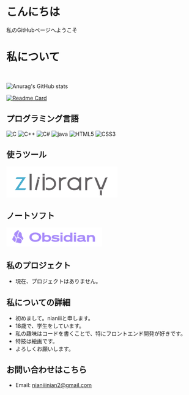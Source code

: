 # こんにちは

私のGitHubページへようこそ

# 私について
<br>

![Anurag's GitHub stats](https://github-readme-stats.vercel.app/api?username=nianiiier&theme=buefy&show_icons=true)
<br>

[![Readme Card](https://github-readme-stats.vercel.app/api/pin/?username=nianiiier&theme=buefy&repo=nianiiier&show_icons=true)](https://github.com/nianiiier/nianiiier)

## プログラミング言語

![C](https://camo.githubusercontent.com/b064c560c0351d893d2c581d581a37ada90ebf26e8f1a482db007fda98a6977e/68747470733a2f2f696d672e736869656c64732e696f2f62616467652f432d3030353939432e7376673f7374796c653d666c61742d737175617265267374796c653d666c61742d737175617265266c6f676f3d63266c6f676f436f6c6f723d7768697465)
![C++](https://camo.githubusercontent.com/98dd7524e67a1d7e55a2985149f2531a3468e8b99904142abf839e11a0fc75a6/68747470733a2f2f696d672e736869656c64732e696f2f62616467652f2d432532622532622d3030353939633f7374796c653d666c61742d737175617265266c6f676f3d43253262253262266c6f676f436f6c6f723d666666)
![C#](https://camo.githubusercontent.com/25a61db00c76cddc157706a8fc31c201e4e0cdfc8c20efd74028d37765af1250/68747470733a2f2f696d672e736869656c64732e696f2f62616467652f432532332d3233393132302e7376673f7374796c653d666c61742d737175617265266c6f676f3d632d7368617270266c6f676f436f6c6f723d7768697465)
![java](https://camo.githubusercontent.com/21f5d8d7b77f06c13d9a6c17ca09dcbea5b9f16fcd6e59cb6e4644f927f43863/68747470733a2f2f696d672e736869656c64732e696f2f62616467652f2d4a6176612d6638303030303f7374796c653d666c61742d737175617265266c6f676f3d6f7261636c65266c6f676f436f6c6f723d666666)
![HTML5](https://camo.githubusercontent.com/26d795b3c8a831001e014f0e6019c0fc17726b809e21b91896435192d0da0dd0/68747470733a2f2f696d672e736869656c64732e696f2f62616467652f2d48544d4c352d6533346632363f7374796c653d666c61742d737175617265266c6f676f3d48544d4c35266c6f676f436f6c6f723d666666)
![CSS3](https://camo.githubusercontent.com/9ba8d82b45d869b158cf1ba37d28604cb2ef588899a488f065327de7984b50ad/68747470733a2f2f696d672e736869656c64732e696f2f62616467652f2d435353332d3135373262363f7374796c653d666c61742d737175617265266c6f676f3d43535333266c6162656c436f6c6f723d313537326236)

## 使うツール

<img src="Zlibrary.png" width="290" height="80">


## ノートソフト

<img src="obsidian.png" width="250" height="50">


## 私のプロジェクト

- 現在、プロジェクトはありません。

## 私についての詳細

- 初めまして。nianiiiと申します。
- 18歳で、学生をしています。
- 私の趣味はコードを書くことで、特にフロントエンド開発が好きです。
- 特技は絵画です。
- よろしくお願いします。

## お問い合わせはこちら
- Email: <nianiiinian2@gmail.com>

